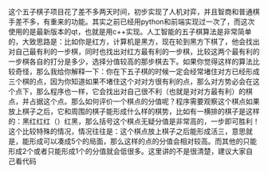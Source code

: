 这个五子棋子项目花了差不多两天时间，初步实现了人机对弈，并且智商和普通棋手差不多，有重来的功能。其实之前已经用python和前端实现过一次了，而这次使用的是最新版本的qt，也就是用c++实现。人工智能的五子棋算法是非常简单的，大致思路是：比如你是红方，计算机是黑方，现在轮到黑方下棋了，他会找出对自己最有利的一步棋，同时也找出对红方最有利的一步棋，比较这两个最有利的一步棋各自的打分是多少，选择分值较高的那步棋去下。如果你觉得这样的算法比较奇怪，那么我给你解释一下：你在下五子棋的时候一定会经常堵住对方已经形成三个棋的点，因为你知道如果不堵住这个对对方很有利的点，那么对方势必会在这个点下，那么程序也一样，它会找出对自己很不利（也就是对对方最有利）的棋点，并占据这个点。那么如何评价一个棋点的分值呢？程序需要观察这个棋点如果放上棋子之后，它和周围的棋子能形成什么样的棋势，比如有一横排的棋子是这样的：黑红红红（）红黑，那么括号这个棋点无疑分值是非常高的，一步即可胜利！这个比较特殊的情况，情况往往是：这个棋点放上棋子之后能形成活三，意思就是，能形成可以凑成5个的局面，那么这样的点的分值会相对较高。而其他的只能形成2个或者只能形成1个的分值就会低很多。这里讲的不是很清楚，建议大家自己看代码
